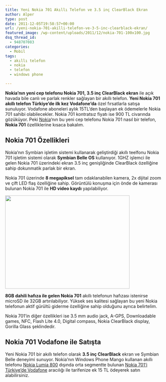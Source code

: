 ```yaml
---
title: Yeni Nokia 701 Akıllı Telefon ve 3.5 inç ClearBlack Ekran
author: Alper
type: post
date: 2011-12-05T19:58:57+00:00
url: /yeni-nokia-701-akilli-telefon-ve-3-5-inc-clearblack-ekran/
featured_image: /wp-content/uploads/2011/12/nokia-701-100x100.jpg
dsq_thread_id:
  - 948707083
categories:
  - Mobil
tags:
  - akıllı telefon
  - nokia
  - telefon
  - windows phone

---
```

**Nokia&#8217;nın yeni cep telefonu Nokia 701, 3.5 inç ClearBlack ekran** ile açık havada bile canlı ve parlak renkler sağlayan bir akıllı telefon. **Yeni Nokia 701 akıllı telefon Türkiye&#8217;de ilk kez Vodafone&#8217;da** özel fırsatlarla satışa sunuluyor. Vodafone aboneleri aylık 15TL&#8217;den başlayan ek ödemelerle Nokia 701 sahibi olabilecekler. Nokia 701 kontratsız fiyatı ise 900 TL civarında gözüküyor. Peki [Nokia][1]&#8216;nın bu yeni cep telefonu Nokia 701 nasıl bir telefon, **Nokia 701** özelliklerine kısaca bakalım.

## Nokia 701 Özellikleri

Nokia&#8217;nın Symbian işletim sistemi kullanarak geliştirdiği akıllı teelfonu Nokia 701 işletim sistemi olarak **Symbian Belle OS** kullanıyor. 1GHZ işlemci ile gelen Nokia 701 üzerindeki ekran 3.5 inç genişliğinde ClearBlack özelliğine sahip dokunmatik parlak bir ekran.

Nokia 701 üzerinde **8 megapiksel** tam odaklanabilen kamera, 2x dijital zoom ve çift LED flaş özelliğine sahip. Görüntülü konuşma için önde de kamerası bulunan Nokia 701 ile **HD video kaydı** yapılabiliyor.

<img class="aligncenter size-full wp-image-7273" title="nokia-701" src="https://www.murekkep.org/wp-content/uploads/2011/12/nokia-701.jpg" alt="" width="400" height="300" srcset="https://www.murekkep.org/wp-content/uploads/2011/12/nokia-701.jpg 400w, https://www.murekkep.org/wp-content/uploads/2011/12/nokia-701-300x225.jpg 300w" sizes="(max-width: 400px) 100vw, 400px" /> 

**8GB dahili hafıza ile gelen Nokia 701** akıllı telefonun hafızası istenirse microSD ile 32GB artırılabiliyor. Yüksek ses kalitesi sağlayan bu yeni Nokia telefonun aktif gürültü giderme özelliğine sahip olduğunu ayrıca belirtelim.

Nokia 701&#8217;in diğer özellikleri ise 3.5 mm audio jack, A-GPS, Downloadable games, NFC, Flash Lite 4.0, Digital compass, Nokia ClearBlack display, Gorilla Glass şeklindedir.

## Nokia 701 Vodafone ile Satışta

Yeni Nokia 701 bir akıllı telefon olarak **3.5 inç ClearBlack** ekran ve Symbian Belle deneyimi sunuyor. Nokia&#8217;nın Windows Phone Mango kullanan akıllı telefonu [Nokia Lumia 800][2] dışında orta segmentte bulunan <a title="Nokia 701 Vodafone" href="https://www.vodafone.com.tr/Cihazlar/Nokia-701.php" target="_blank" class="broken_link">Nokia 701&#8217;i Türkiye&#8217;de Vodafone</a> aracılığı ile tarifenize ek 15 TL ödeyerek satın alabilirsiniz.

 [1]: https://www.murekkep.org/etiket/nokia "Nokia"
 [2]: https://www.murekkep.org/nokia-lumia-800-ozellikleri-7230 "Nokia Lumia 800"